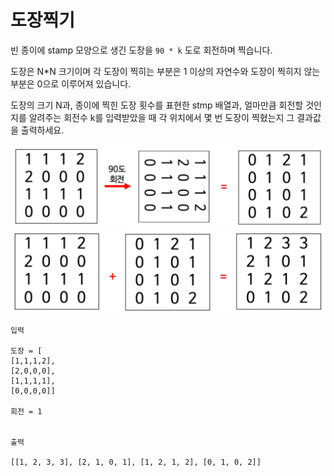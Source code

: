 # 도장찍기
빈 종이에 stamp 모양으로 생긴 도장을 `90 * k` 도로 회전하며 찍습니다. 

도장은 N*N 크기이며 각 도장이 찍히는 부분은 1 이상의 자연수와 도장이 찍히지 않는 부분은 0으로 이루어져 있습니다.

도장의 크기 N과,
종이에 찍힌 도장 횟수를 표현한 stmp 배열과,
얼마만큼 회전할 것인지를 알려주는 회전수 k를 입력받았을 때 각 위치에서 몇 번 도장이 찍혔는지 그 결과값을 출력하세요.

![도장1](stamp1.png)
![도장2](stamp2.png)

```
입력

도장 = [
[1,1,1,2],
[2,0,0,0],
[1,1,1,1],
[0,0,0,0]]

회전 = 1


출력

[[1, 2, 3, 3], [2, 1, 0, 1], [1, 2, 1, 2], [0, 1, 0, 2]]
```